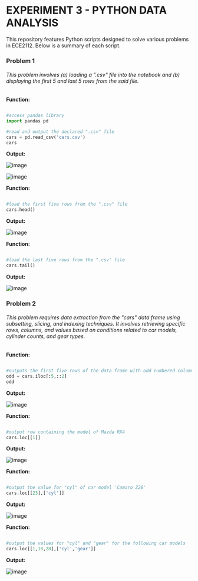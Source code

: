 # EXPERIMENT 3 - PYTHON DATA ANALYSIS

This repository features Python scripts designed to solve various problems in ECE2112. Below is a summary of each script. 

### Problem 1

###### This problem involves (a) loading a ".csv" file into the notebook and (b) displaying the first 5 and last 5 rows from the said file.

**Function:**

```python

#access pandas library
import pandas pd 

#read and output the declared ".csv" file
cars = pd.read_csv('cars.csv')
cars

```

**Output:**

![image](https://github.com/user-attachments/assets/ed248319-09b2-47ca-a279-1b57c0b89473)

![image](https://github.com/user-attachments/assets/24b0aefc-da9f-40e5-be91-5f6c74a4a637)

**Function:**

```python

#load the first five rows from the ".csv" file
cars.head()

```

**Output:**

![image](https://github.com/user-attachments/assets/1abec3da-e67a-42bf-a11d-d0dbcd7b85ca)

**Function:**

```python

#load the last five rows from the ".csv" file
cars.tail()

```

**Output:**

![image](https://github.com/user-attachments/assets/8f219257-a6d5-45b2-9ea6-1c012cc0d31a)

### Problem 2

###### This problem requires data extraction from the "cars" data frame using subsetting, slicing, and indexing techniques. It involves retrieving specific rows, columns, and values based on conditions related to car models, cylinder counts, and gear types.

**Function:**

```python

#outputs the first five rows of the data frame with odd numbered columns
odd = cars.iloc[:5,::2]
odd

```

**Output:**

![image](https://github.com/user-attachments/assets/bd20c80a-3876-4d93-a5f2-af7749979782)

**Function:**

```python

#output row containing the model of Mazda RX4
cars.loc[[1]]

```

**Output:**

![image](https://github.com/user-attachments/assets/effa9fc6-ecdb-4b17-9282-b70d4b80c71e)

**Function:**

```python

#output the value for "cyl" of car model 'Camaro Z28'
cars.loc[[23],['cyl']]

```

**Output:**

![image](https://github.com/user-attachments/assets/2844e616-5786-4221-9f78-b909eb6fb215)

**Function:**

```python

#output the values for "cyl" and "gear" for the following car models
cars.loc[[1,18,28],['cyl','gear']]

```

**Output:**

![image](https://github.com/user-attachments/assets/fff50e04-3503-45e3-93b1-9d234ed48883)

